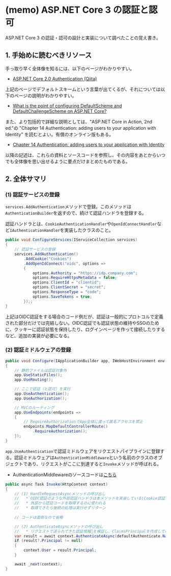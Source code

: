 # (memo) ASP.NET Core 3 の認証と認可

ASP.NET Core 3 の認証・認可の設計と実装について調べたことの覚え書き。

## 1. 手始めに読むべきリソース

手っ取り早く全体像を知るには、以下のページがわかりやすい。

* [ASP.NET Core 2.0 Authentication (Qiita)](https://qiita.com/masakura/items/85c59e60cac7f0638c1b)

上記のページでデフォルトスキームという言葉が出てくるが、それについては以下のページの説明がわかりやすい。

* [What is the point of configuring DefaultScheme and DefaultChallengeScheme on ASP.NET Core?](https://stackoverflow.com/questions/52492666/what-is-the-point-of-configuring-defaultscheme-and-defaultchallengescheme-on-asp)

また、より包括的で詳細な説明としては、"ASP.NET Core in Action, 2nd ed."の "Chapter 14 Authentication: adding users to your application with Identity" を読むとよい。有償のオンライン版もある。

* [Chapter 14 Authentication: adding users to your application with Identity](https://livebook.manning.com/book/asp-net-core-in-action-second-edition/chapter-14/v-5/)


以降の記述は、これらの資料とソースコードを参照し、その内容をあとからいつでも全体像を思い出せるように要点だけまとめたものである。

## 2. 全体サマリ

### (1) 認証サービスの登録

`services.AddAuthentication`メソッドで登録。このメソッドは`AuthenticationBuilder`を返すので、続けて認証ハンドラを登録する。

認証ハンドラとは、`CookieAuthenticationHandler`や`OpenIdConnectHandler`など`IAuthenticationHandler`を実装したクラスのこと。

```Csharp:Startup.cs
public void ConfigureServices(IServiceCollection services)
{
    // 認証サービスの登録
    services.AddAuthentication()
        .AddCookie("Cookies")
        .AddOpenIdConnect("oidc", options =>
        {
            options.Authority = "https://idp.company.com";
            options.RequireHttpsMetadata = false;
            options.ClientId = "clientid";
            options.ClientSecret = "secret";
            options.ResponseType = "code";
            options.SaveTokens = true;
        });;
}
```

上記はOIDC認証をする場合のコード例だが、認証は一般的にプロトコルで定義された部分だけでは完結しない。OIDC認証でも認証状態の維持やSSOのために、クッキーに認証状態を保持したり、ログインページを作って接続したりするなど、追加の実装が必要になる。

### (2) 認証ミドルウェアの登録

```Csharp:Startup.cs
public void Configure(IApplicationBuilder app, IWebHostEnvironment env)
{
    // 静的ファイルは認証対象外
    app.UseStaticFiles();
    app.UseRouting();

    // ここで認証（と認可）を実行
    app.UseAuthentication();
    app.UseAuthorization();

    // MVCのルーティング
    app.UseEndpoints(endpoints =>
    {
        // RequireAuthorizationでApp全体に渡って匿名アクセスを禁止
        endpoints.MapDefaultControllerRoute()
            .RequireAuthorization();
    });
}
```

`app.UseAuthentication`で認証ミドルウェアをリクエストパイプラインに登録する。認証ミドルウェアは`AuthenticationMiddleware`という名前のクラスのオブジェクトであり、リクエストがここに到達すると`Invoke`メソッドが呼ばれる。

* AuthenticationMiddlewareのソースコードは[こちら](https://bit.ly/2TpqPzK)

```Csharp:AuthenticationMiddleware.cs
public async Task Invoke(HttpContext context)
{
    // (1) HandleRequestAsyncメソッドの呼び出し
    //   * OIDC認証のような外部認証ハンドラは本メソッドを実装している(Cookie認証ハンドラ等は実装していない)
    //   * 外部から認証コードを取得するのに使われる
    //   * 取得できたら後続の処理は実行せずリターン
    
    // コードは面倒なので省略

    // (2) AuthenticateAsyncメソッドの呼び出し
    //   * リクエストで送られてきた認証情報を検証し、ClaimsPrincipalを作成してcontext.Userに設定する
    var result = await context.AuthenticateAsync(defaultAuthenticate.Name);
    if (result?.Principal != null)
    {
        context.User = result.Principal;
    }

    await _next(context);
}
```

